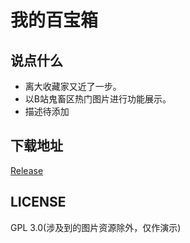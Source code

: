 # 我的百宝箱  
## 说点什么    
+ 离大收藏家又近了一步。  
+ 以B站鬼畜区热门图片进行功能展示。  
+ 描述待添加  

## 下载地址  
[Release](https://github.com/nICEnnnnnnnLee/NinjaV7/releases)  

## LICENSE  
GPL 3.0(涉及到的图片资源除外，仅作演示)